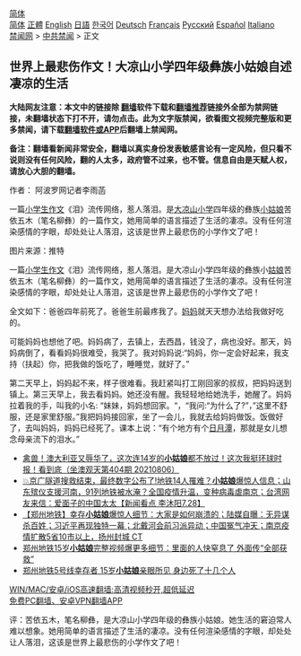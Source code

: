  <!-- 面包屑导航 --> <div class="breadcrumb"><!-- GTranslate: https://gtranslate.io/ -->  <div class="switcher notranslate">  <div class="selected">  <a href="#" onclick="return false;"> 简体</a>  </div>  <div class="option">  <a href="https://www.bannedbook.org" onclick="doGTranslate('zh-CN|zh-CN');jQuery('div.switcher div.selected a').html(jQuery(this).html());return false;" title="简体中文" class="nturl selected"> 简体</a>  <a href="https://www.bannedbook.org/zh-tw/" onclick="doGTranslate('zh-CN|zh-TW');jQuery('div.switcher div.selected a').html(jQuery(this).html());return false;" title="繁體中文" class="nturl"> 正體</a>  <a href="https://www.bannedbook.org/en/" onclick="doGTranslate('zh-CN|en');jQuery('div.switcher div.selected a').html(jQuery(this).html());return false;" title="English" class="nturl"> English</a>  <a href="https://www.bannedbook.org/ja/" onclick="doGTranslate('zh-CN|ja');jQuery('div.switcher div.selected a').html(jQuery(this).html());return false;" title="日本語" class="nturl"> 日語</a>  <a href="https://www.bannedbook.org/ko/" onclick="doGTranslate('zh-CN|ko');jQuery('div.switcher div.selected a').html(jQuery(this).html());return false;" title="한국어" class="nturl"> 한국어</a>  <a href="https://www.bannedbook.org/de/" onclick="doGTranslate('zh-CN|de');jQuery('div.switcher div.selected a').html(jQuery(this).html());return false;" title="Deutsch" class="nturl"> Deutsch</a>  <a href="https://www.bannedbook.org/fr/" onclick="doGTranslate('zh-CN|fr');jQuery('div.switcher div.selected a').html(jQuery(this).html());return false;" title="Français" class="nturl"> Français</a>  <a href="https://www.bannedbook.org/ru/" onclick="doGTranslate('zh-CN|ru');jQuery('div.switcher div.selected a').html(jQuery(this).html());return false;" title="Русский" class="nturl"> Русский</a>  <a href="https://www.bannedbook.org/es/" onclick="doGTranslate('zh-CN|es');jQuery('div.switcher div.selected a').html(jQuery(this).html());return false;" title="Español" class="nturl"> Español</a>  <a href="https://www.bannedbook.org/it/" onclick="doGTranslate('zh-CN|it');jQuery('div.switcher div.selected a').html(jQuery(this).html());return false;" title="Italiano" class="nturl"> Italiano</a>  </div>  </div>      <div class='breadcrumb-sub'><!-- Breadcrumb NavXT 6.3.0 --> <a href="https://www.bannedbook.org/" class="home">禁闻网</a> &gt; <a href="https://www.bannedbook.org/bnews/cbnews/" class="category">中共禁闻</a> &gt; 正文</div></div><h2>世界上最悲伤作文！大凉山小学四年级彝族小姑娘自述凄凉的生活</h2> <p class="notice"><b>大陆网友注意：本文中的链接除 <a href="https://github.com/bannedbook/fanqiang" >翻墙</a>软件下载和<a href="https://github.com/killgcd/justmysocks/blob/master/README.md">翻墙推荐</a>链接外全部为禁网链接，未翻墙状态下打不开，请勿点击。此为文字版禁闻，欲看图文视频完整版和更多禁闻，请下载<a href="https://github.com/bannedbook/fanqiang">翻墙软件或APP</a>后翻墙上禁闻网。</p><p>备注：翻墙看新闻非常安全，翻墙以真实身份发表敏感言论有一定风险，但只看不说则没有任何风险，翻的人太多，政府管不过来，也不管。信息自由是天赋人权，请放心大胆的翻墙。</b></p>  <div class="entry"> <p>作者： 阿波罗网记者李雨菡</p> <p id="summary">一篇<a href="https://www.bannedbook.org/bnews/tag/%E5%B0%8F%E5%AD%A6%E7%94%9F/" class="st_tag internal_tag" rel="tag" title="标签 小学生 下的日志">小学生</a><a href="https://www.bannedbook.org/bnews/tag/%E4%BD%9C%E6%96%87/" class="st_tag internal_tag" rel="tag" title="标签 作文 下的日志">作文</a>《泪》流传网络，惹人落泪。是<a href="https://www.bannedbook.org/bnews/tag/%E5%A4%A7%E5%87%89%E5%B1%B1/" class="st_tag internal_tag" rel="tag" title="标签 大凉山 下的日志">大凉山</a><a href="https://www.bannedbook.org/bnews/tag/%E5%B0%8F%E5%AD%A6/" class="st_tag internal_tag" rel="tag" title="标签 小学 下的日志">小学</a>四年级的彝族<a href="https://www.bannedbook.org/bnews/tag/%e5%b0%8f%e5%a7%91%e5%a8%98/" class="st_tag internal_tag" rel="tag" title="标签 小姑娘 下的日志">小姑娘</a>苦依五木（笔名柳彝）的一篇作文，她用简单的语言描述了生活的凄凉。没有任何渲染感情的字眼，却处处让人落泪，这该是世界上最悲伤的小学作文了吧！</p>  <p id="conimg">图片来源：推特</p> <p>一篇<a href="https://www.bannedbook.org/bnews/tag/%E5%B0%8F%E5%AD%A6%E7%94%9F%E4%BD%9C%E6%96%87/" class="st_tag internal_tag" rel="tag" title="标签 小学生作文 下的日志">小学生作文</a>《泪》流传网络，惹人落泪。是大凉山小学四年级的彝族小<a href="https://www.bannedbook.org/bnews/tag/%e5%a7%91%e5%a8%98/" class="st_tag internal_tag" rel="tag" title="标签 姑娘 下的日志">姑娘</a>苦依五木（笔名柳彝）的一篇作文，她用简单的语言描述了生活的凄凉。没有任何渲染感情的字眼，却处处让人落泪，这该是世界上最悲伤的小学作文了吧！</p>  <p>全文如下：爸爸四年前死了。爸爸生前最疼我了。<a href="https://www.bannedbook.org/bnews/tag/%e5%a6%88%e5%a6%88/" class="st_tag internal_tag" rel="tag" title="标签 妈妈 下的日志">妈妈</a>就天天想办法给我做好吃的。</p> <p>可能妈妈也想他了吧。妈妈病了，去镇上，去西昌，钱没了，病也没好。那天，妈妈病倒了，看看妈妈很难受，我哭了。我对妈妈说:“妈妈，你一定会好起来，我支持（扶起）你，把我做的饭吃了，睡睡觉，就好了。”</p>  <p>第二天早上，妈妈起不来，样子很难看。我赶紧叫打工刚回家的叔叔，把妈妈送到镇上。第三天早上，我去看妈妈。她还没有醒。我轻轻地给她洗手，她醒了。妈妈拉着我的手，叫我的小名: &#8220;妹妹，妈妈想回家。“，“我问:“为什么了?”，”这里不舒服，还是家里舒服。”我把妈妈接回家，坐了一会儿，我就去给妈妈做饭。饭做好了，去叫妈妈，妈妈已经死了。课本上说：“有个地方有个<a href="https://www.bannedbook.org/bnews/tag/%e6%97%a5%e6%9c%88%e6%bd%ad/" class="st_tag internal_tag" rel="tag" title="标签 日月潭 下的日志">日月潭</a>，那就是女儿想念母亲流下的泪水。”</p> <ul class='op-related-articles' title='相关阅读'> <li><a href='https://www.bannedbook.org/bnews/bannedvideo/20210807/1601866.html' target='_blank'>禽兽！澳大利亚又辱华了，这次连14岁的<b>小姑娘</b>都不放过！这次我挺环球时报！看到底（坐澳观天第404期 20210806）</a></li> <li><a href='https://www.bannedbook.org/bnews/bannedvideo/20210728/1595576.html' target='_blank'>💥京广隧道搜救结束，最终数字公布了!地铁14人罹难？<b>小姑娘</b>爆惊人信息；山东殡仪支援河南，91列地铁被水淹？全国疫情升温，变种病毒虐南京；台湾网友来信：爱面子的中国太太【新闻看点 李沐阳7.28】</a></li> <li><a href='https://www.bannedbook.org/bnews/bannedvideo/20210728/1595479.html' target='_blank'>【郑州地铁】幸存<b>小姑娘</b>爆惊人细节：大家是如何崩溃的；陆媒自曝：无异谋杀百姓；习近平再现独特一幕；北戴河会前习派异动；中国冤气冲天；南京疫情扩散5省10市以上，扬州封城 CT</a></li> <li><a href='https://www.bannedbook.org/bnews/cbnews/20210728/1595320.html' target='_blank'>郑州地铁15岁<b>小姑娘</b>完整视频爆更多细节：里面的人快窒息了 外面传“全部获救”</a></li> <li><a href='https://www.bannedbook.org/bnews/cbnews/20210726/1594640.html' target='_blank'>郑州地铁5号线幸存者 15岁<b>小姑娘</b>亲眼所见 身边死了十几个人</a></li> </ul> <p class="texttj"> <a href="https://github.com/bannedbook/fanqiang/wiki/V2ray%E6%9C%BA%E5%9C%BA" target="_blank">WIN/MAC/安卓/iOS高速翻墙:高清视频秒开,超低延迟</a><br/> <a href="https://github.com/bannedbook/fanqiang/wiki/%E7%A6%81%E9%97%BB%E7%BD%91%E5%AE%89%E5%8D%93%E7%BF%BB%E5%A2%99%E6%96%B0%E9%97%BBAPP" target="_blank">免费PC翻墙、安卓VPN翻墙APP</a></p> <p>评：苦依五木，笔名柳彝，是大凉山小学四年级的彝族小姑娘。她生活的窘迫常人难以想象。她用简单的语言描述了生活的凄凉。没有任何渲染感情的字眼，却处处让人落泪，这该是世界上最悲伤的小学作文了吧！</p><a name='sharetosocial'></a>  <div style="margin-bottom:5px;padding-bottom:5px;clear:both"> <div id="archive-pix-1" class="banner-ads"> <!-- AuctionX Display platform tag START --> <div id="26318x728x90x621x_ADSLOT2" clicktrack="%%CLICK_URL_ESC%%"></div> <!-- AuctionX Display platform tag END --> </div> <div id="archive-pix-2" class="banner-ads"> <!-- AuctionX Display platform tag START --> <div id="26315x300x250x621x_ADSLOT2" clicktrack="%%CLICK_URL_ESC%%"></div> <!-- AuctionX Display platform tag END --> </div> </div>  <div id="archive-pix-1" class="banner-ads"> <!-- AuctionX Display platform tag START --> <div id="26318x728x90x621x_ADSLOT3" clicktrack="%%CLICK_URL_ESC%%"></div> <!-- AuctionX Display platform tag END --> </div> </div><!--END ENTRY--> 